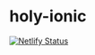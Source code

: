 # holy-ionic

[![Netlify Status](https://api.netlify.com/api/v1/badges/052dd969-e226-4b98-9bec-d89f15deecb8/deploy-status)](https://app.netlify.com/sites/first-ionic-app/deploys)
